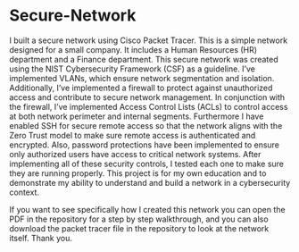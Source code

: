 # Secure-Network
I built a secure network using Cisco Packet Tracer. This is a simple network designed for a small company. It includes a Human Resources (HR) department and a Finance department. This secure network was created using the NIST Cybersecurity Framework (CSF) as a guideline. I’ve implemented VLANs, which ensure network segmentation and isolation. Additionally, I’ve implemented a firewall to protect against unauthorized access and contribute to secure network management. In conjunction with the firewall, I’ve implemented Access Control Lists (ACLs) to control access at both network perimeter and internal segments. Furthermore I have enabled SSH for secure remote access so that the network aligns with the Zero Trust model to make sure remote access is authenticated and encrypted. Also, password protections have been implemented to ensure only authorized users have access to critical network systems. After implementing all of these security controls, I tested each one to make sure they are running properly. This project is for my own education and to demonstrate my ability to understand and build a network in a cybersecurity context. 

If you want to see specifically how I created this network you can open the PDF in the repository for a step by step walkthrough, and you can also download the packet tracer file in the repository to look at the network itself. Thank you.
